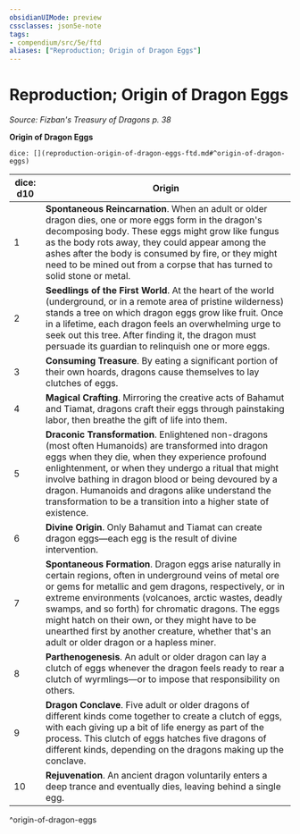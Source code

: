 ```yaml
---
obsidianUIMode: preview
cssclasses: json5e-note
tags:
- compendium/src/5e/ftd
aliases: ["Reproduction; Origin of Dragon Eggs"]
---
```

# Reproduction; Origin of Dragon Eggs
*Source: Fizban's Treasury of Dragons p. 38* 

**Origin of Dragon Eggs**

`dice: [](reproduction-origin-of-dragon-eggs-ftd.md#^origin-of-dragon-eggs)`

| dice: d10 | Origin |
|-----------|--------|
| 1 | **Spontaneous Reincarnation**. When an adult or older dragon dies, one or more eggs form in the dragon's decomposing body. These eggs might grow like fungus as the body rots away, they could appear among the ashes after the body is consumed by fire, or they might need to be mined out from a corpse that has turned to solid stone or metal. |
| 2 | **Seedlings of the First World**. At the heart of the world (underground, or in a remote area of pristine wilderness) stands a tree on which dragon eggs grow like fruit. Once in a lifetime, each dragon feels an overwhelming urge to seek out this tree. After finding it, the dragon must persuade its guardian to relinquish one or more eggs. |
| 3 | **Consuming Treasure**. By eating a significant portion of their own hoards, dragons cause themselves to lay clutches of eggs. |
| 4 | **Magical Crafting**. Mirroring the creative acts of Bahamut and Tiamat, dragons craft their eggs through painstaking labor, then breathe the gift of life into them. |
| 5 | **Draconic Transformation**. Enlightened non-dragons (most often Humanoids) are transformed into dragon eggs when they die, when they experience profound enlightenment, or when they undergo a ritual that might involve bathing in dragon blood or being devoured by a dragon. Humanoids and dragons alike understand the transformation to be a transition into a higher state of existence. |
| 6 | **Divine Origin**. Only Bahamut and Tiamat can create dragon eggs—each egg is the result of divine intervention. |
| 7 | **Spontaneous Formation**. Dragon eggs arise naturally in certain regions, often in underground veins of metal ore or gems for metallic and gem dragons, respectively, or in extreme environments (volcanoes, arctic wastes, deadly swamps, and so forth) for chromatic dragons. The eggs might hatch on their own, or they might have to be unearthed first by another creature, whether that's an adult or older dragon or a hapless miner. |
| 8 | **Parthenogenesis**. An adult or older dragon can lay a clutch of eggs whenever the dragon feels ready to rear a clutch of wyrmlings—or to impose that responsibility on others. |
| 9 | **Dragon Conclave**. Five adult or older dragons of different kinds come together to create a clutch of eggs, with each giving up a bit of life energy as part of the process. This clutch of eggs hatches five dragons of different kinds, depending on the dragons making up the conclave. |
| 10 | **Rejuvenation**. An ancient dragon voluntarily enters a deep trance and eventually dies, leaving behind a single egg. |
^origin-of-dragon-eggs